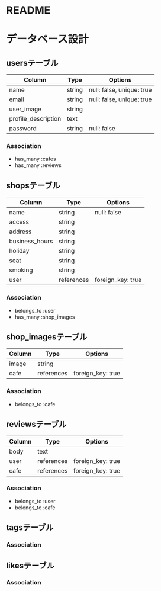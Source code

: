 # README

# データベース設計
## usersテーブル
|Column|Type|Options|
|------|----|-------|
|name|string|null: false, unique: true|
|email|string|null: false, unique: true|
|user_image|string||
|profile_description|text||
|password|string|null: false|

### Association
- has_many :cafes
- has_many :reviews

## shopsテーブル
|Column|Type|Options|
|------|----|-------|
|name|string|null: false|
|access|string||
|address|string||
|business_hours|string||
|holiday|string||
|seat|string||
|smoking|string||
|user|references|foreign_key: true|

### Association
- belongs_to :user
- has_many :shop_images

## shop_imagesテーブル
|Column|Type|Options|
|------|----|-------|
|image|string||
|cafe|references|foreign_key: true|

### Association
- belongs_to :cafe

## reviewsテーブル
|Column|Type|Options|
|------|----|-------|
|body|text||
|user|references|foreign_key: true|
|cafe|references|foreign_key: true|

### Association
- belongs_to :user
- belongs_to :cafe

## tagsテーブル

### Association

## likesテーブル

### Association